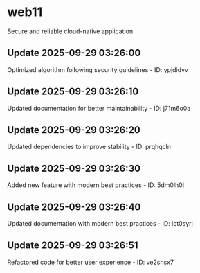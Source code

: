 # web11
Secure and reliable cloud-native application

## Update 2025-09-29 03:26:00
Optimized algorithm following security guidelines - ID: ypjdidvv


## Update 2025-09-29 03:26:10
Updated documentation for better maintainability - ID: j71m6o0a


## Update 2025-09-29 03:26:20
Updated dependencies to improve stability - ID: prqhqcln


## Update 2025-09-29 03:26:30
Added new feature with modern best practices - ID: 5dm0lh0l


## Update 2025-09-29 03:26:40
Updated documentation with modern best practices - ID: ict0syrj


## Update 2025-09-29 03:26:51
Refactored code for better user experience - ID: ve2shsx7

